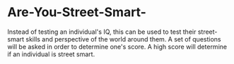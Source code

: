 # Are-You-Street-Smart-
Instead of testing an individual's IQ, this can be used to test their street-smart skills and perspective of the world around them. 
A set of questions will be asked in order to determine one's score. 
A high score will determine if an individual is street smart.
